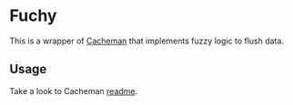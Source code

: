 # Fuchy

This is a wrapper of [Cacheman](https://github.com/cayasso/cacheman) that implements fuzzy logic to flush data.

## Usage

Take a look to Cacheman [readme](https://github.com/cayasso/cacheman).

